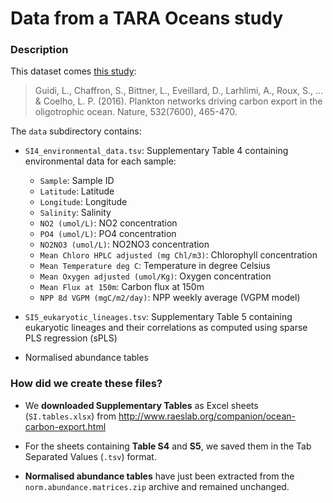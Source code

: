 # Data from a TARA Oceans study

### Description

This dataset comes [this study](https://www.ncbi.nlm.nih.gov/pmc/articles/PMC4851848):

> Guidi, L., Chaffron, S., Bittner, L., Eveillard, D., Larhlimi, A., Roux, S., ... & Coelho, L. P. (2016). Plankton networks driving carbon export in the oligotrophic ocean. Nature, 532(7600), 465-470.

The `data` subdirectory contains:

* `SI4_environmental_data.tsv`: Supplementary Table 4 containing environmental data for each sample:
  + `Sample`:	Sample ID
  + `Latitude`:	Latitude 
  + `Longitude`:	Longitude
  + `Salinity`:	Salinity 
  + `NO2 (umol/L)`:	NO2 concentration
  + `PO4 (umol/L)`:	PO4 concentration
  + `NO2NO3 (umol/L)`:	NO2NO3 concentration
  + `Mean Chloro HPLC adjusted (mg Chl/m3)`:	Chlorophyll concentration
  + `Mean Temperature deg C`:	Temperature in degree Celsius
  + `Mean Oxygen adjusted (umol/Kg)`:	Oxygen concentration
  + `Mean Flux at 150m`:	Carbon flux at 150m
  + `NPP 8d VGPM (mgC/m2/day)`:	NPP weekly average (VGPM model)

* `SI5_eukaryotic_lineages.tsv`: Supplementary Table 5 containing eukaryotic lineages and their correlations as computed using sparse PLS regression (sPLS)

* Normalised abundance tables

### How did we create these files?

* We **downloaded Supplementary Tables** as Excel sheets (`SI.tables.xlsx`) from http://www.raeslab.org/companion/ocean-carbon-export.html

* For the sheets containing **Table S4** and **S5**, we saved them in the Tab Separated Values (`.tsv`) format.

* **Normalised abundance tables** have just been extracted from the `norm.abundance.matrices.zip` archive and remained unchanged.